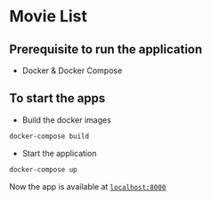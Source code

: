 # Movie List

## Prerequisite to run the application

* Docker & Docker Compose

## To start the apps 

* Build the docker images

```sh
docker-compose build
```

* Start the application 

```sh
docker-compose up 
```

Now the app is available at [`localhost:8000`](http://localhost:8000)